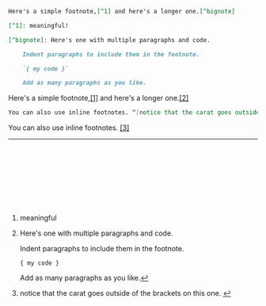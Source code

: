 
```md
Here's a simple footnote,[^1] and here's a longer one.[^bignote]

[^1]: meaningful!

[^bignote]: Here's one with multiple paragraphs and code.

    Indent paragraphs to include them in the footnote.

    `{ my code }`

    Add as many paragraphs as you like.
```

Here's a simple footnote,[[1]](app://obsidian.md/index.html#fn-1-fc030bd2152c6bc8) and here's a longer one.[[2]](app://obsidian.md/index.html#fn-2-fc030bd2152c6bc8)

```md
You can also use inline footnotes. ^[notice that the carat goes outside of the brackets on this one.]
```

You can also use inline footnotes. [[3]](app://obsidian.md/index.html#fn-3-fc030bd2152c6bc8)

---

1.  meaningful![↩︎](app://obsidian.md/index.html#fnref-1-fc030bd2152c6bc8)
    
2.  Here's one with multiple paragraphs and code.
    
    Indent paragraphs to include them in the footnote.
    
    `{ my code }`
    
    Add as many paragraphs as you like.[↩︎](app://obsidian.md/index.html#fnref-2-fc030bd2152c6bc8)
    
3.  notice that the carat goes outside of the brackets on this one. [↩︎](app://obsidian.md/index.html#fnref-3-fc030bd2152c6bc8)